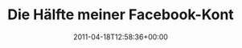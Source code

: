 ---
retweeted: false
source: <a href="http://www.echofon.com/" rel="nofollow">Echofon</a>
entities:
  hashtags: []
  symbols: []
  user_mentions: []
  urls: []
display_text_range:
- '0'
- '102'
favorite_count: '0'
id_str: '59964041942151169'
truncated: false
retweet_count: '1'
id: '59964041942151169'
created_at: Mon Apr 18 12:58:36 +0000 2011
favorited: false
full_text: Die Hälfte meiner Facebook-Kontakte macht heute wieder JavaScript-Gehversuche
  mit http://bit.ly/hrqUmi
lang: de
tags:
- pesos:twitter
date: '2011-04-18T12:58:36+00:00'
src: https://twitter.com/bascht/status/59964041942151169
original_url: https://twitter.com/bascht/status/59964041942151169
type: twitter_tweet
text: Die Hälfte meiner Facebook-Kontakte macht heute wieder JavaScript-Gehversuche
  mit http://bit.ly/hrqUmi
title: Die Hälfte meiner Facebook-Kont

---